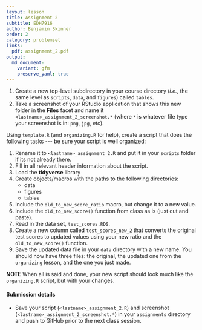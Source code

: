```yaml
---
layout: lesson
title: Assignment 2
subtitle: EDH7916
author: Benjamin Skinner
order: 2
category: problemset
links:
  pdf: assignment_2.pdf
output:
  md_document:
    variant: gfm
    preserve_yaml: true
---
```


1. Create a new top-level subdirectory in your course directory
   (_i.e._, the same level as `scripts`, `data`, and `figures`) called
   `tables`.
1. Take a screenshot of your RStudio application that shows this new
   folder in the **Files** facet and name it
   `<lastname>_assignment_2_screenshot.*` (where `*` is whatever file
   type your screenshot is in: `png`, `jpg`, _etc_).

Using `template.R` (and `organizing.R` for help), create a script that
does the following tasks --- be sure your script is well organized:

1. Rename it to `<lastname>_assignment_2.R` and put it in your
   `scripts` folder if its not already there.
1. Fill in all relevant header information about the script.
1. Load the **tidyverse** library
1. Create objects/macros with the paths to the following directories:
   - data
   - figures
   - tables
1. Include the `old_to_new_score_ratio` macro, but change it to a new
   value.
1. Include the `old_to_new_score()` function from class as is (just
   cut and paste).
1. Read in the data set, `test_scores.RDS`.
1. Create a new column called `test_scores_new_2` that converts the
   original test scores to updated values using your new ratio and the
   `old_to_new_score()` function.
1. Save the updated data file in your `data` directory with a
   new name. You should now have three files: the original, the
   updated one from the `organizing` lesson, and the one you just made.

**NOTE** When all is said and done, your new script should look much
like the `organizing.R` script, but with your changes.
  
#### Submission details

- Save your script (`<lastname>_assignment_2.R`) and screenshot
  (`<lastname>_assignment_2_screenshot.*`) in your `assignments`
  directory and push to GitHub prior to the next class session.
